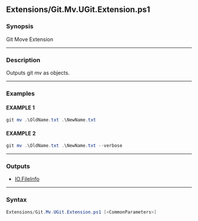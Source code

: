 
Extensions/Git.Mv.UGit.Extension.ps1
------------------------------------




### Synopsis
Git Move Extension



---


### Description

Outputs git mv as objects.



---


### Examples
#### EXAMPLE 1
```PowerShell
git mv .\OldName.txt .\NewName.txt
```

#### EXAMPLE 2
```PowerShell
git mv .\OldName.txt .\NewName.txt --verbose
```



---


### Outputs
* [IO.FileInfo](https://learn.microsoft.com/en-us/dotnet/api/System.IO.FileInfo)






---


### Syntax
```PowerShell
Extensions/Git.Mv.UGit.Extension.ps1 [<CommonParameters>]
```




